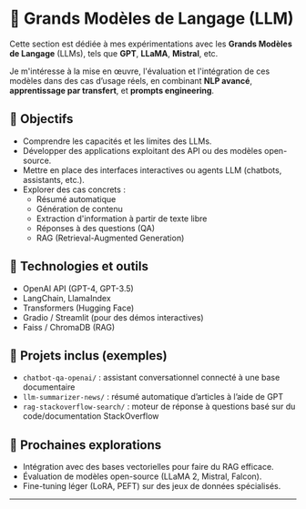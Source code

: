 # 🤖 Grands Modèles de Langage (LLM)

Cette section est dédiée à mes expérimentations avec les **Grands Modèles de Langage** (LLMs), tels que **GPT**, **LLaMA**, **Mistral**, etc.

Je m'intéresse à la mise en œuvre, l'évaluation et l'intégration de ces modèles dans des cas d’usage réels, en combinant **NLP avancé**, **apprentissage par transfert**, et **prompts engineering**.

## 🧠 Objectifs

- Comprendre les capacités et les limites des LLMs.
- Développer des applications exploitant des API ou des modèles open-source.
- Mettre en place des interfaces interactives ou agents LLM (chatbots, assistants, etc.).
- Explorer des cas concrets :
  - Résumé automatique
  - Génération de contenu
  - Extraction d'information à partir de texte libre
  - Réponses à des questions (QA)
  - RAG (Retrieval-Augmented Generation)

## 🧰 Technologies et outils

- OpenAI API (GPT-4, GPT-3.5)
- LangChain, LlamaIndex
- Transformers (Hugging Face)
- Gradio / Streamlit (pour des démos interactives)
- Faiss / ChromaDB (RAG)

## 📁 Projets inclus (exemples)

- `chatbot-qa-openai/` : assistant conversationnel connecté à une base documentaire
- `llm-summarizer-news/` : résumé automatique d’articles à l’aide de GPT
- `rag-stackoverflow-search/` : moteur de réponse à questions basé sur du code/documentation StackOverflow

## 🚀 Prochaines explorations

- Intégration avec des bases vectorielles pour faire du RAG efficace.
- Évaluation de modèles open-source (LLaMA 2, Mistral, Falcon).
- Fine-tuning léger (LoRA, PEFT) sur des jeux de données spécialisés.

---

